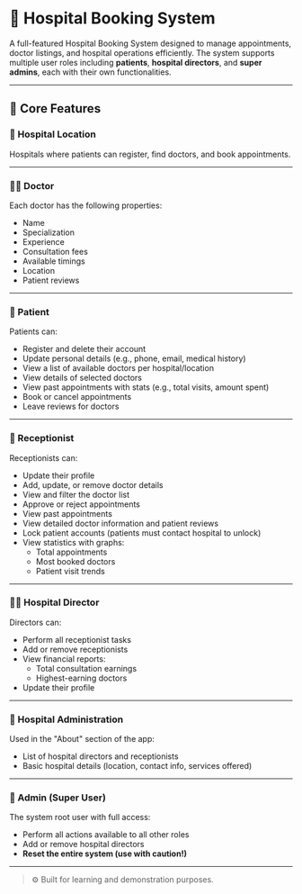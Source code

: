 # 🏥 Hospital Booking System

A full-featured Hospital Booking System designed to manage appointments, doctor listings, and hospital operations efficiently. The system supports multiple user roles including **patients**, **hospital directors**, and **super admins**, each with their own functionalities.

---

## 🔧 Core Features

### 🏨 Hospital Location
Hospitals where patients can register, find doctors, and book appointments.

---

### 👨‍⚕️ Doctor
Each doctor has the following properties:
- Name
- Specialization
- Experience
- Consultation fees
- Available timings
- Location
- Patient reviews

---

### 👤 Patient
Patients can:
- Register and delete their account
- Update personal details (e.g., phone, email, medical history)
- View a list of available doctors per hospital/location
- View details of selected doctors
- View past appointments with stats (e.g., total visits, amount spent)
- Book or cancel appointments
- Leave reviews for doctors

---

### 🧾 Receptionist
Receptionists can:
- Update their profile
- Add, update, or remove doctor details
- View and filter the doctor list
- Approve or reject appointments
- View past appointments
- View detailed doctor information and patient reviews
- Lock patient accounts (patients must contact hospital to unlock)
- View statistics with graphs:
  - Total appointments
  - Most booked doctors
  - Patient visit trends

---

### 👨‍💼 Hospital Director
Directors can:
- Perform all receptionist tasks
- Add or remove receptionists
- View financial reports:
  - Total consultation earnings
  - Highest-earning doctors
- Update their profile

---

### 🏢 Hospital Administration
Used in the "About" section of the app:
- List of hospital directors and receptionists
- Basic hospital details (location, contact info, services offered)

---

### 🔐 Admin (Super User)
The system root user with full access:
- Perform all actions available to all other roles
- Add or remove hospital directors
- **Reset the entire system (use with caution!)**

---

> ⚙️ Built for learning and demonstration purposes. 
